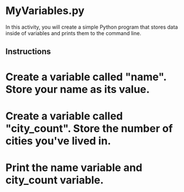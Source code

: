# MyVariables.py
In this activity, you will create a simple Python program that stores data inside of variables and prints them to the command line. 

## Instructions

  # Create a variable called "name". Store your name as its value.

  # Create a variable called "city_count". Store the number of cities you've lived in.

  # Print the name variable and city_count variable.